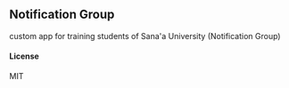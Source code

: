 ## Notification Group

custom app for training students of Sana'a University (Notification Group) 

#### License

MIT
